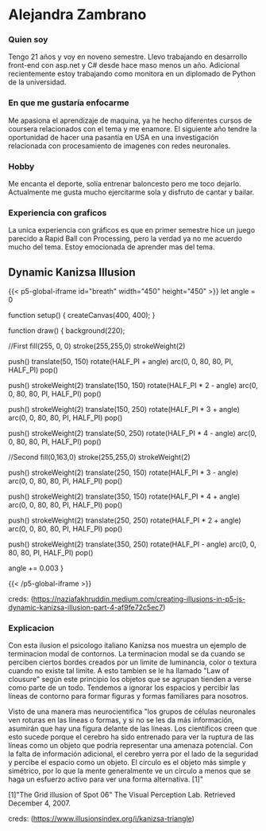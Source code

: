 # Alejandra Zambrano
### Quien soy
Tengo 21 años y voy en noveno semestre. Llevo trabajando en desarrollo front-end con asp.net y C# desde hace maso menos un año. Adicional recientemente estoy trabajando como monitora en un diplomado de Python de la universidad.
### En que me gustaría enfocarme
Me apasiona el aprendizaje de maquina, ya he hecho diferentes cursos de coursera relacionados con el tema y me enamore. El siguiente año tendre la oportunidad de hacer una pasantía en USA en una investigación relacionada con procesamiento de imagenes con redes neuronales.
### Hobby
Me encanta el deporte, solía entrenar baloncesto pero me toco dejarlo. Actualmente me gusta mucho ejercitarme sola y disfruto de cantar y bailar.

### Experiencia con graficos
La unica experiencia con gráficos es que en primer semestre hice un juego parecido a Rapid Ball con Processing, pero la verdad ya no me acuerdo mucho del tema. Estoy emocionada de aprender mas del tema.


## Dynamic Kanizsa Illusion
{{< p5-global-iframe id="breath" width="450" height="450" >}}
let angle = 0

function setup() {
  createCanvas(400, 400);
}

function draw() {
  background(220);

  //First
  fill(255, 0, 0)
  stroke(255,255,0)
  strokeWeight(2)

  push()
  translate(50, 150)
  rotate(HALF_PI + angle)
  arc(0, 0, 80, 80, PI, HALF_PI)
  pop()

  push()
  strokeWeight(2)
  translate(150, 150)
  rotate(HALF_PI * 2 - angle)
  arc(0, 0, 80, 80, PI, HALF_PI)
  pop()

  push()
  strokeWeight(2)
  translate(150, 250)
  rotate(HALF_PI * 3 + angle)
  arc(0, 0, 80, 80, PI, HALF_PI)
  pop()

  push()
  strokeWeight(2)
  translate(50, 250)
  rotate(HALF_PI * 4 - angle)
  arc(0, 0, 80, 80, PI, HALF_PI)
  pop()


  //Second
  fill(0,163,0)
  stroke(255,255,0)
  strokeWeight(2)

  push()
  strokeWeight(2)
  translate(250, 150)
  rotate(HALF_PI * 3 - angle)
  arc(0, 0, 80, 80, PI, HALF_PI)
  pop()

  push()
  strokeWeight(2)
  translate(350, 150)
  rotate(HALF_PI * 4 + angle)
  arc(0, 0, 80, 80, PI, HALF_PI)
  pop()

  push()
  strokeWeight(2)
  translate(250, 250)
  rotate(HALF_PI * 2 + angle)
  arc(0, 0, 80, 80, PI, HALF_PI)
  pop()

  push()
  strokeWeight(2)
  translate(350, 250)
  rotate(HALF_PI - angle)
  arc(0, 0, 80, 80, PI, HALF_PI)
  pop()


  angle += 0.003
}

{{< /p5-global-iframe >}}

creds: (https://naziafakhruddin.medium.com/creating-illusions-in-p5-js-dynamic-kanizsa-illusion-part-4-af9fe72c5ec7)

### Explicacion

Con esta ilusion el psicologo italiano Kanizsa nos muestra un ejemplo de terminacion modal de contornos. La terminacion modal se da cuando se perciben ciertos bordes creados por un limite de luminancia, color o textura cuando no existe tal limite. A esto tambien se le ha llamado "Law of clousure" según este principio los objetos que se agrupan tienden a verse como parte de un todo. Tendemos a ignorar los espacios y percibir las líneas de contorno para formar figuras y formas familiares para nosotros.

Visto de una manera mas neurocientifica "los grupos de células neuronales ven roturas en las líneas o formas, y si no se les da más información, asumirán que hay una figura delante de las líneas. Los científicos creen que esto sucede porque el cerebro ha sido entrenado para ver la ruptura de las líneas como un objeto que podría representar una amenaza potencial. Con la falta de información adicional, el cerebro yerra por el lado de la seguridad y percibe el espacio como un objeto. El círculo es el objeto más simple y simétrico, por lo que la mente generalmente ve un círculo a menos que se haga un esfuerzo activo para ver una forma alternativa. [1]"



[1]"The Grid illusion of Spot 06" The Visual Perception Lab. Retrieved December 4, 2007.


 creds: (https://www.illusionsindex.org/i/kanizsa-triangle)

